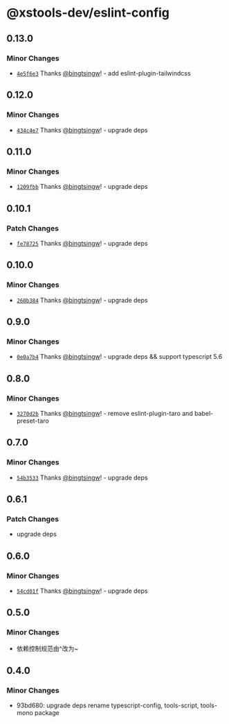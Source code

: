 # @xstools-dev/eslint-config

## 0.13.0

### Minor Changes

- [`4e5f6e3`](https://github.com/bingtsingw/xstools-dev/commit/4e5f6e3e97840d20ebb694b987e702ce722a6b13) Thanks [@bingtsingw](https://github.com/bingtsingw)! - add eslint-plugin-tailwindcss

## 0.12.0

### Minor Changes

- [`434c4e7`](https://github.com/bingtsingw/xstools-dev/commit/434c4e7ec09197f140196ca5a3fc0af532e4a5fe) Thanks [@bingtsingw](https://github.com/bingtsingw)! - upgrade deps

## 0.11.0

### Minor Changes

- [`1209fbb`](https://github.com/bingtsingw/xstools-dev/commit/1209fbb894323d3d7e53fc792e9e2c78f1774de7) Thanks [@bingtsingw](https://github.com/bingtsingw)! - upgrade deps

## 0.10.1

### Patch Changes

- [`fe78725`](https://github.com/bingtsingw/xstools-dev/commit/fe78725b769c7c9ef3b650492d9cf9f2491874dd) Thanks [@bingtsingw](https://github.com/bingtsingw)! - upgrade deps

## 0.10.0

### Minor Changes

- [`260b384`](https://github.com/bingtsingw/xstools-dev/commit/260b3849e6abdbe0d343f8e14cf5ffa017fff466) Thanks [@bingtsingw](https://github.com/bingtsingw)! - upgrade deps

## 0.9.0

### Minor Changes

- [`0e0a7b4`](https://github.com/bingtsingw/xstools-dev/commit/0e0a7b4f5373b7acd7374df69fff10a0c25307bb) Thanks [@bingtsingw](https://github.com/bingtsingw)! - upgrade deps && support typescript 5.6

## 0.8.0

### Minor Changes

- [`3270d2b`](https://github.com/bingtsingw/xstools-dev/commit/3270d2b1633a29e5fc3b784139ff3db254bf625f) Thanks [@bingtsingw](https://github.com/bingtsingw)! - remove eslint-plugin-taro and babel-preset-taro

## 0.7.0

### Minor Changes

- [`54b3533`](https://github.com/bingtsingw/xstools-dev/commit/54b3533b6f0e56a84b6b846f547d7ea93433b4f6) Thanks [@bingtsingw](https://github.com/bingtsingw)! - upgrade deps

## 0.6.1

### Patch Changes

- upgrade deps

## 0.6.0

### Minor Changes

- [`54cd01f`](https://github.com/bingtsingw/xstools-dev/commit/54cd01f2176ca6bbc7bea8226e8802faa7ca60a5) Thanks [@bingtsingw](https://github.com/bingtsingw)! - upgrade deps

## 0.5.0

### Minor Changes

- 依赖控制规范由^改为~

## 0.4.0

### Minor Changes

- 93bd680: upgrade deps rename typescript-config, tools-script, tools-mono package
